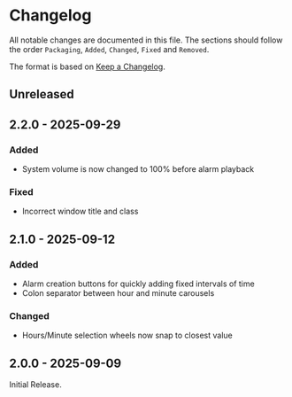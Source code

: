 # Changelog

All notable changes are documented in this file.
The sections should follow the order `Packaging`, `Added`, `Changed`, `Fixed` and `Removed`.

The format is based on [Keep a Changelog](https://keepachangelog.com/en/1.0.0/).

## Unreleased

## 2.2.0 - 2025-09-29

### Added

- System volume is now changed to 100% before alarm playback

### Fixed

- Incorrect window title and class

## 2.1.0 - 2025-09-12

### Added

- Alarm creation buttons for quickly adding fixed intervals of time
- Colon separator between hour and minute carousels

### Changed

- Hours/Minute selection wheels now snap to closest value

## 2.0.0 - 2025-09-09

Initial Release.
